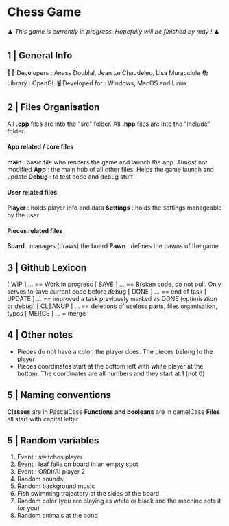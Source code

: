 # Chess Game
♟️ *This game is currently in progress. Hopefully will be finished by may !* ♟️

## 1 | General Info
🧑‍💻 Developers : Anass Doublal, Jean Le Chaudelec, Lisa Muracciole
📚 Library : OpenGL
🖥️ Developed for : Windows, MacOS and Linux

## 2 | Files Organisation
All **.cpp** files are into the "src" folder. All **.hpp** files are into the "include" folder.

#### App related / core  files
**main** : basic file who renders the game and launch the app. Almost not modified
**App** : the main hub of all other files. Helps the game launch and update
**Debug** : to test code and debug stuff

#### User related files
**Player** : holds player info and data
**Settings** : holds the settings manageable by the user

#### Pieces related files
**Board** : manages (draws) the board
**Pawn** : defines the pawns of the game


## 3 | Github Lexicon
[ WIP ] ... == Work in progress
[ SAVE ] ... == Broken code, do not pull. Only serves to save current code before debug
[ DONE ] ... == end of task
[ UPDATE ] ... == improved a task previously marked as DONE (optimisation or debug)
[ CLEANUP ] ... == deletions of useless parts, files organisation, typos
[ MERGE ] ... = merge


## 4 | Other notes
- Pieces do not have a color, the player does. The pieces belong to the player
- Pieces coordinates start at the bottom left with white player at the bottom. The coordinates are all numbers and they start at 1 (not 0)

## 5 | Naming conventions
**Classes** are in PascalCase
**Functions and booleans** are in camelCase
**Files** all start with capital letter

## 5 | Random variables
1. Event : switches player
2. Event : leaf falls on board in an empty spot
3. Event : ORDI/AI player 2
4. Random sounds 
5. Random background music
6. Fish swimming trajectory at the sides of the board
7. Random color (you are playing as white or black and the machine sets it for you)
8. Random animals at the pond